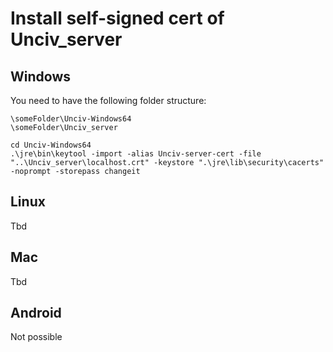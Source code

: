 # Install self-signed cert of Unciv_server
## Windows
You need to have the following folder structure:
```
\someFolder\Unciv-Windows64
\someFolder\Unciv_server
```
```
cd Unciv-Windows64
.\jre\bin\keytool -import -alias Unciv-server-cert -file "..\Unciv_server\localhost.crt" -keystore ".\jre\lib\security\cacerts" -noprompt -storepass changeit
```
## Linux
Tbd

## Mac
Tbd

## Android
Not possible
